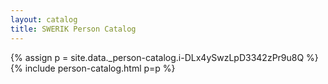 ```yaml
---
layout: catalog
title: SWERIK Person Catalog
---
```

{% assign p = site.data._person-catalog.i-DLx4ySwzLpD3342zPr9u8Q %}
{% include person-catalog.html p=p %}

